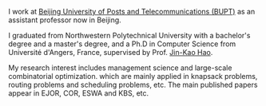 I work at [Beijing University of Posts and Telecommunications (BUPT)](https://www.bupt.edu.cn/) as an assistant professor now in Beijing. 

I graduated from Northwestern Polytechnical University with a bachelor's degree and a master's degree, and a Ph.D in Computer Science from Université d'Angers, France, supervised by Prof. [Jin-Kao Hao](https://leria-info.univ-angers.fr/~jinkao.hao/). 

My research interest includes management science and large-scale combinatorial optimization. which are mainly applied in knapsack problems, routing problems and scheduling problems, etc. The main published papers appear in EJOR, COR, ESWA and KBS, etc. 

<!--
I have received several research grants from National Science Foundation of China (NSFC) and Zhongxing Telecommunication Equipment Corporation (ZTE), etc.
-->